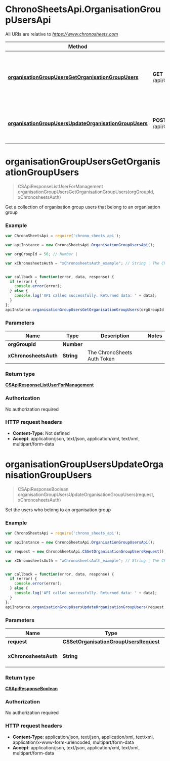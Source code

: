 # ChronoSheetsApi.OrganisationGroupUsersApi

All URIs are relative to *https://www.chronosheets.com*

Method | HTTP request | Description
------------- | ------------- | -------------
[**organisationGroupUsersGetOrganisationGroupUsers**](OrganisationGroupUsersApi.md#organisationGroupUsersGetOrganisationGroupUsers) | **GET** /api/OrganisationGroupUsers/GetOrganisationGroupUsers | Get a collection of organisation group users that belong to an organisation group
[**organisationGroupUsersUpdateOrganisationGroupUsers**](OrganisationGroupUsersApi.md#organisationGroupUsersUpdateOrganisationGroupUsers) | **POST** /api/OrganisationGroupUsers/UpdateOrganisationGroupUsers | Set the users who belong to an organisation group


<a name="organisationGroupUsersGetOrganisationGroupUsers"></a>
# **organisationGroupUsersGetOrganisationGroupUsers**
> CSApiResponseListUserForManagement organisationGroupUsersGetOrganisationGroupUsers(orgGroupId, xChronosheetsAuth)

Get a collection of organisation group users that belong to an organisation group

### Example
```javascript
var ChronoSheetsApi = require('chrono_sheets_api');

var apiInstance = new ChronoSheetsApi.OrganisationGroupUsersApi();

var orgGroupId = 56; // Number | 

var xChronosheetsAuth = "xChronosheetsAuth_example"; // String | The ChronoSheets Auth Token


var callback = function(error, data, response) {
  if (error) {
    console.error(error);
  } else {
    console.log('API called successfully. Returned data: ' + data);
  }
};
apiInstance.organisationGroupUsersGetOrganisationGroupUsers(orgGroupId, xChronosheetsAuth, callback);
```

### Parameters

Name | Type | Description  | Notes
------------- | ------------- | ------------- | -------------
 **orgGroupId** | **Number**|  | 
 **xChronosheetsAuth** | **String**| The ChronoSheets Auth Token | 

### Return type

[**CSApiResponseListUserForManagement**](CSApiResponseListUserForManagement.md)

### Authorization

No authorization required

### HTTP request headers

 - **Content-Type**: Not defined
 - **Accept**: application/json, text/json, application/xml, text/xml, multipart/form-data

<a name="organisationGroupUsersUpdateOrganisationGroupUsers"></a>
# **organisationGroupUsersUpdateOrganisationGroupUsers**
> CSApiResponseBoolean organisationGroupUsersUpdateOrganisationGroupUsers(request, xChronosheetsAuth)

Set the users who belong to an organisation group

### Example
```javascript
var ChronoSheetsApi = require('chrono_sheets_api');

var apiInstance = new ChronoSheetsApi.OrganisationGroupUsersApi();

var request = new ChronoSheetsApi.CSSetOrganisationGroupUsersRequest(); // CSSetOrganisationGroupUsersRequest | 

var xChronosheetsAuth = "xChronosheetsAuth_example"; // String | The ChronoSheets Auth Token


var callback = function(error, data, response) {
  if (error) {
    console.error(error);
  } else {
    console.log('API called successfully. Returned data: ' + data);
  }
};
apiInstance.organisationGroupUsersUpdateOrganisationGroupUsers(request, xChronosheetsAuth, callback);
```

### Parameters

Name | Type | Description  | Notes
------------- | ------------- | ------------- | -------------
 **request** | [**CSSetOrganisationGroupUsersRequest**](CSSetOrganisationGroupUsersRequest.md)|  | 
 **xChronosheetsAuth** | **String**| The ChronoSheets Auth Token | 

### Return type

[**CSApiResponseBoolean**](CSApiResponseBoolean.md)

### Authorization

No authorization required

### HTTP request headers

 - **Content-Type**: application/json, text/json, application/xml, text/xml, application/x-www-form-urlencoded, multipart/form-data
 - **Accept**: application/json, text/json, application/xml, text/xml, multipart/form-data

